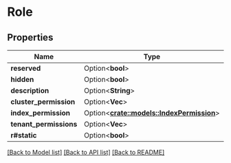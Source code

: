 # Role

## Properties

Name | Type | Description | Notes
------------ | ------------- | ------------- | -------------
**reserved** | Option<**bool**> |  | [optional]
**hidden** | Option<**bool**> |  | [optional]
**description** | Option<**String**> |  | [optional]
**cluster_permission** | Option<**Vec<String>**> |  | [optional]
**index_permission** | Option<[**crate::models::IndexPermission**](IndexPermission.md)> |  | [optional]
**tenant_permissions** | Option<**Vec<String>**> |  | [optional]
**r#static** | Option<**bool**> |  | [optional]

[[Back to Model list]](../README.md#documentation-for-models) [[Back to API list]](../README.md#documentation-for-api-endpoints) [[Back to README]](../README.md)


